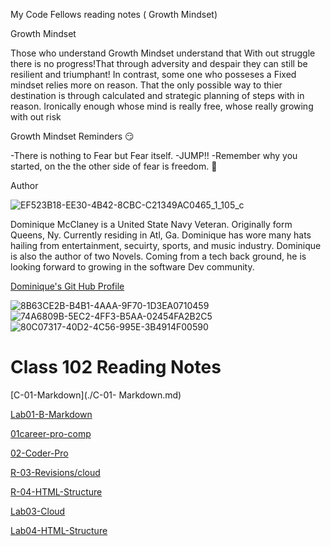  My Code Fellows reading notes ( Growth Mindset)

Growth Mindset

 Those who understand Growth Mindset understand that With out struggle there is no progress!That through adversity and despair they can still be resilient and triumphant! In contrast, some one who posseses a Fixed mindset relies more on reason. That the only possible way to thier destination is through calculated and strategic planning of steps with in reason. Ironically enough whose mind is really free, whose really growing with out risk

Growth Mindset Reminders 😏

-There is nothing to Fear but Fear itself.
 -JUMP!!
 -Remember why you started, on the the other side of fear is freedom. 🏁

Author

![EF523B18-EE30-4B42-8CBC-C21349AC0465_1_105_c](https://github.com/MccDom1/reading-notes/assets/145872110/6dae1b77-3867-4274-85ae-a9b4b985263f)

Dominique McClaney is a United State Navy Veteran. Originally form Queens, Ny. Currently residing in Atl, Ga. Dominique has wore many hats hailing from entertainment, secuirty, sports, and music industry. Dominique is also the author of two Novels. Coming from a tech back ground, he is looking forward to growing in the software Dev community.

[Dominique's Git Hub Profile](https://github.com/MccDom1)


![8B63CE2B-B4B1-4AAA-9F70-1D3EA0710459](https://github.com/MccDom1/reading-notes/assets/145872110/d9377ba9-bd2a-4795-b7b4-78e1eaf22d91) ![74A6809B-5EC2-4FF3-B5AA-02454FA2B2C5](https://github.com/MccDom1/reading-notes/assets/145872110/18dff209-ec94-40d4-b304-ef87ed2b2fe4)
![80C07317-40D2-4C56-995E-3B4914F00590](https://github.com/MccDom1/reading-notes/assets/145872110/9588ce42-4606-4fcc-b1c9-4a7d1914ade6)

# Class 102 Reading Notes

[C-01-Markdown](./C-01- Markdown.md)

[Lab01-B-Markdown](<Lab 01-B Learning Markdown>)

[01career-pro-comp](<01- Career Professional Compentecy>)

[02-Coder-Pro](<02-The Coder Computer Reflection>)

[R-03-Revisions/cloud](<R-03 Revisions & The Cloud>)

[R-04-HTML-Structure](<R-04 Structure Web Pages HTML>)

[Lab03-Cloud](<L-03 -Revisions& The Cloud>)

[Lab04-HTML-Structure](<L-04 Structure Web Pages HTML>)